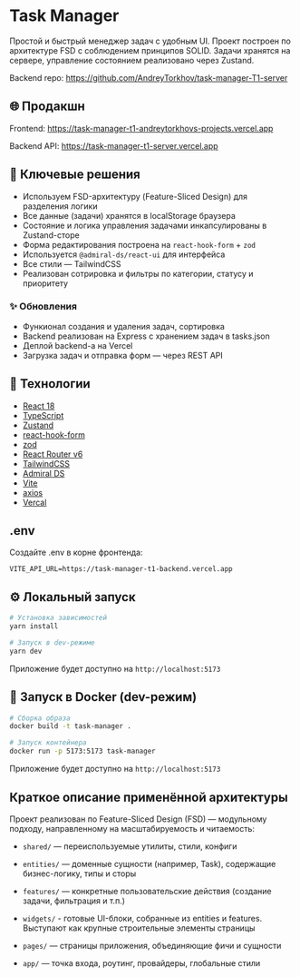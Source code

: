 # Task Manager

Простой и быстрый менеджер задач с удобным UI. Проект построен по архитектуре FSD с соблюдением принципов SOLID. Задачи хранятся на сервере, управление состоянием реализовано через Zustand.

Backend repo: https://github.com/AndreyTorkhov/task-manager-T1-server

## 🌐 Продакшн
Frontend: https://task-manager-t1-andreytorkhovs-projects.vercel.app

Backend API: https://task-manager-t1-server.vercel.app

## 🧠 Ключевые решения

- Используем FSD-архитектуру (Feature-Sliced Design) для разделения логики
- Все данные (задачи) хранятся в localStorage браузера
- Состояние и логика управления задачами инкапсулированы в Zustand-сторе
- Форма редактирования построена на `react-hook-form` + `zod`
- Используется `@admiral-ds/react-ui` для интерфейса
- Все стили — TailwindCSS
- Реализован сотрировка и фильтры по категории, статусу и приоритету

### ✨ Обновления

- Функионал создания и удаления задач, сортировка
- Backend реализован на Express с хранением задач в tasks.json
- Деплой backend-а на Vercel
- Загрузка задач и отправка форм — через REST API


## 🚀 Технологии

- [React 18](https://reactjs.org/)
- [TypeScript](https://www.typescriptlang.org/)
- [Zustand](https://github.com/pmndrs/zustand)
- [react-hook-form](https://react-hook-form.com/)
- [zod](https://github.com/colinhacks/zod)
- [React Router v6](https://reactrouter.com/)
- [TailwindCSS](https://tailwindcss.com/)
- [Admiral DS](https://admiralds.github.io/react-ui/)
- [Vite](https://vitejs.dev/)
- [axios](https://www.axios.com/)
- [Vercal](https://vercel.com/)

## .env

Создайте .env в корне фронтенда:

```
VITE_API_URL=https://task-manager-t1-backend.vercel.app
```

## ⚙️ Локальный запуск

```bash
# Установка зависимостей
yarn install

# Запуск в dev-режиме
yarn dev
```

Приложение будет доступно на `http://localhost:5173`

## 🐳 Запуск в Docker (dev-режим)

```bash
# Сборка образа
docker build -t task-manager .

# Запуск контейнера
docker run -p 5173:5173 task-manager
```

Приложение будет доступно на `http://localhost:5173`

## Краткое описание применённой архитектуры

Проект реализован по Feature-Sliced Design (FSD) — модульному подходу, направленному на масштабируемость и читаемость:

- `shared/` — переиспользуемые утилиты, стили, конфиги

- `entities/` — доменные сущности (например, Task), содержащие бизнес-логику, типы и сторы

- `features/` — конкретные пользовательские действия (создание задачи, фильтрация и т.п.)

- `widgets/` - готовые UI-блоки, собранные из entities и features. Выступают как крупные строительные элементы страницы

- `pages/` — страницы приложения, объединяющие фичи и сущности

- `app/` — точка входа, роутинг, провайдеры, глобальные стили